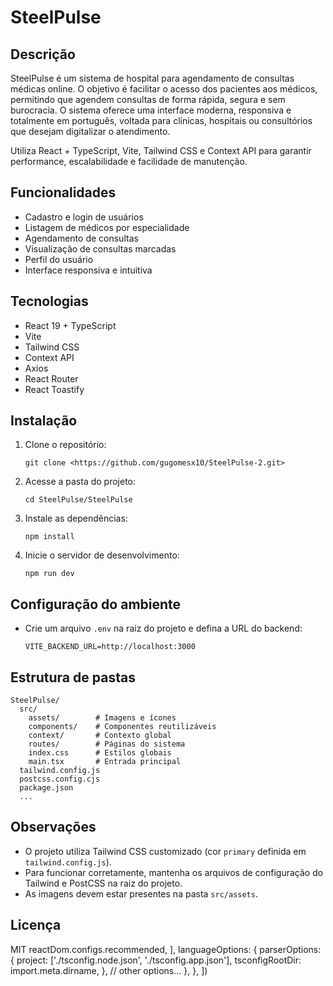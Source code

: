 # SteelPulse


## Descrição
SteelPulse é um sistema de hospital para agendamento de consultas médicas online. O objetivo é facilitar o acesso dos pacientes aos médicos, permitindo que agendem consultas de forma rápida, segura e sem burocracia. O sistema oferece uma interface moderna, responsiva e totalmente em português, voltada para clínicas, hospitais ou consultórios que desejam digitalizar o atendimento.

Utiliza React + TypeScript, Vite, Tailwind CSS e Context API para garantir performance, escalabilidade e facilidade de manutenção.

## Funcionalidades
- Cadastro e login de usuários
- Listagem de médicos por especialidade
- Agendamento de consultas
- Visualização de consultas marcadas
- Perfil do usuário
- Interface responsiva e intuitiva

## Tecnologias
- React 19 + TypeScript
- Vite
- Tailwind CSS
- Context API
- Axios
- React Router
- React Toastify

## Instalação
1. Clone o repositório:
   ```
   git clone <https://github.com/gugomesx10/SteelPulse-2.git>
   ```
2. Acesse a pasta do projeto:
   ```
   cd SteelPulse/SteelPulse
   ```
3. Instale as dependências:
   ```
   npm install
   ```
4. Inicie o servidor de desenvolvimento:
   ```
   npm run dev
   ```

## Configuração do ambiente
- Crie um arquivo `.env` na raiz do projeto e defina a URL do backend:
  ```
  VITE_BACKEND_URL=http://localhost:3000
  ```

## Estrutura de pastas
```
SteelPulse/
  src/
    assets/        # Imagens e ícones
    components/    # Componentes reutilizáveis
    context/       # Contexto global
    routes/        # Páginas do sistema
    index.css      # Estilos globais
    main.tsx       # Entrada principal
  tailwind.config.js
  postcss.config.cjs
  package.json
  ...
```

## Observações
- O projeto utiliza Tailwind CSS customizado (cor `primary` definida em `tailwind.config.js`).
- Para funcionar corretamente, mantenha os arquivos de configuração do Tailwind e PostCSS na raiz do projeto.
- As imagens devem estar presentes na pasta `src/assets`.

## Licença
MIT
      reactDom.configs.recommended,
    ],
    languageOptions: {
      parserOptions: {
        project: ['./tsconfig.node.json', './tsconfig.app.json'],
        tsconfigRootDir: import.meta.dirname,
      },
      // other options...
    },
  },
])
```
